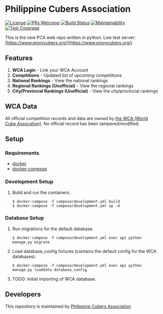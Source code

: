 Philippine Cubers Association
===
[![License](https://img.shields.io/badge/License-MIT-blue.svg)](https://opensource.org/licenses/MIT)
[![PRs Welcome](https://img.shields.io/badge/PRs-welcome-brightgreen.svg)](http://makeapullrequest.com)
[![Build Status](https://travis-ci.org/pca/web-backend.svg?branch=master)](https://travis-ci.org/pca/web-backend)
[![Maintainability](https://api.codeclimate.com/v1/badges/7a8887688397d1cbcd06/maintainability)](https://codeclimate.com/github/pca/web-backend/maintainability)
[![Test Coverage](https://api.codeclimate.com/v1/badges/7a8887688397d1cbcd06/test_coverage)](https://codeclimate.com/github/pca/web-backend/test_coverage)

This is the new PCA web repo written in python. Live test server: [https://www.pinoycubers.org/](https://www.pinoycubers.org/)

## Features

1. **WCA Login** - Link your WCA Account
2. **Compititions** - Updated list of upcoming competitions
3. **National Rankings** - View the national rankings
4. **Regional Rankings (Unofficial)** - View the regional rankings
5. **City/Provincial Rankings (Unofficial)** - View the city/provincial rankings

## WCA Data

All official competition records and data are owned by [the WCA (World Cube Assocation)](https://www.worldcubeassociation.org).
No official record has been tampered/modified.

## Setup

### Requirements

*  [docker](https://www.docker.com/community-edition#/download)
*  [docker-compose](https://docs.docker.com/compose/install/)

### Development Setup

1. Build and run the containers.

    ```
    $ docker-compose -f compose/development.yml build
    $ docker-compose -f compose/development.yml up -d
    ```

### Database Setup

1. Run migrations for the default database.

    ```
    $ docker-compose -f compose/development.yml exec api python manage.py migrate
    ```

2. Load database_config fixtures (contains the default config for the WCA databases).

    ```
    $ docker-compose -f compose/development.yml exec api python manage.py loaddata database_config
    ```

3. TODO: Initial importing of WCA database.

## Developers

This repository is maintained by [Philippine Cubers Association](https://facebook.com/PhilippineCubersAssociation/)
